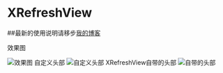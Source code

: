 # XRefreshView


##最新的使用说明请移步[我的博客](http://blog.csdn.net/footballclub/article/details/46982115 "description")


效果图

![效果图](http://img.my.csdn.net/uploads/201507/19/1437313097_4690.gif) 
自定义头部
![自定义头部](http://img.my.csdn.net/uploads/201508/25/1440465306_9400.gif) 
XRefreshView自带的头部
![自带的头部](http://img.my.csdn.net/uploads/201508/25/1440465457_8215.gif) 